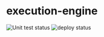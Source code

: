 # execution-engine

![Unit test status](https://github.com/Hashcode-Entertainment/execution-engine/actions/workflows/unit-tests.yml/badge.svg)
![deploy status](https://github.com/Hashcode-Entertainment/execution-engine/actions/workflows/digital-ocean-deploy.yml/badge.svg)

